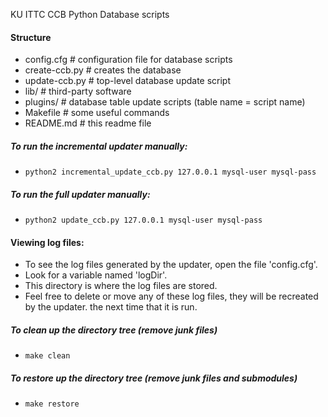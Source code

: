 KU ITTC CCB Python Database scripts

#### Structure
- config.cfg     # configuration file for database scripts
- create-ccb.py  # creates the database
- update-ccb.py  # top-level database update script
- lib/           # third-party software
- plugins/       # database table update scripts (table name = script name)
- Makefile       # some useful commands
- README.md      # this readme file

##### To run the incremental updater manually:
- `python2 incremental_update_ccb.py 127.0.0.1 mysql-user mysql-pass`

##### To run the full updater manually:
- `python2 update_ccb.py 127.0.0.1 mysql-user mysql-pass`

#### Viewing log files:
- To see the log files generated by the updater, open the file 'config.cfg'.
- Look for a variable named 'logDir'.
- This directory is where the log files are stored.
- Feel free to delete or move any of these log files, they will be recreated by the updater.
  the next time that it is run.

##### To clean up the directory tree (remove junk files)
- `make clean`

##### To restore up the directory tree (remove junk files and submodules)
- `make restore`
